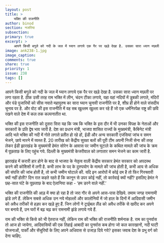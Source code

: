 ```yaml
---
layout: post
title: >
    भक्ति की राजनीति
author: binod
section: नजरिया
subsection:
primary: true
excerpt: >
    आपने किसी बगुले को नदी के जल में घ्यान लगाये एक पैर पर खड़े देखा है. उसका सारा ध्यान मछली पर लगा रहता है. ठीक उसी तरह राम भक्ति में लीन, चंदन टीका लगाये, यहा वहां नदियों में डुबकी लगाते, मंदिरों और पंडे पुजारियों को सीस नवाते महापुरुष का सारा घ्यान चुनावी राजनीति पर है, शीघ्र ही होने वाले संसदीय चुनाव पर है.
image: ank238-1.jpg
image_caption: 
comments: true
share: true
priority: 1
issue: 238
tags: []
---
```


आपने किसी बगुले को नदी के जल में घ्यान लगाये एक पैर पर खड़े देखा है. उसका सारा ध्यान मछली पर लगा रहता है. ठीक उसी तरह राम भक्ति में लीन, चंदन टीका लगाये, यहा वहां नदियों में डुबकी लगाते, मंदिरों और पंडे पुजारियों को सीस नवाते महापुरुष का सारा घ्यान चुनावी राजनीति पर है, शीघ्र ही होने वाले संसदीय चुनाव पर है. और वोट की इस राजनीति में वह सब खुल्लम खुल्ला कर रहे हैं जो एक धर्मनिरपेक्ष राष्ट्र की छवि रखने वाले देश में कल तक कल्पनातीत था.

भक्ति की इस राजनीति को दूसरा सिरा यह कि जब कि भक्ति के इस दौर में भी उनका विपक्ष के नेताओं और सरकारों के प्रति द्वेष भाव जारी है. देश का प्रधान मंत्री, भाजपा शासित राज्यों के मुख्यमंत्री, कैबिनेट मंत्री आदि भले भक्ति की नदी में गोते लगाते प्रतीत हो रहे हों, ईडी और अन्य सरकारी एजंसियां जांच व समन भेजने, छापे मारने में व्यस्त हैं. 20 तारीख को केंद्रीय सुरक्षा बलों की पूरी टीम अपनी निजी सेना की तरह लेकर ईडी झारखंड के मुख्यमंत्री हेमंत सोरेन के आवास पर जमीन घुटाले के कथित मामले की जांच के क्रम में पूछताछ के लिए पहुंच गये. दिल्ली के मुख्यमंत्री केजरीवाल को लगातार समन भेजने का काम जारी है.

झारखंड में करारी हार होने के बाद से भाजपा के नेतृत्व वाली केंद्रीय सरकार हेमंत सरकार को अपदस्थ करने की कोशिशों में लगी है. कभी लाभ के पद के दुरुपयोग के मामले की जांच होती है, कभी आय से अधिक की संपत्ति की जांच होती है, तो कभी जमीन घोटाले की. यदि इन आरोपों में कोई दम है तो फिर गिरफ्तारी क्यों नहीं होती? दिन रात कहते रहते हैं कि कानून से उपर कोई नहीं, तो कार्रवाई क्यों नहीं? इसलिए हेमंत ने छह-सात घंटे के पूछताछ के बाद ऐलानिया कहा - ‘हम डरने वाले नहीं.’

भक्ति की राजनीति की आड़ में क्या हो रहा है तो जरा गौर से अपने आस-पास देखिये. तमाम जगह रामनामी झंडे लगे हैं. लेकिन सबसे अधिक उन नये मोहल्लों और कालोनियों में जो हाल के दिनों में आदिवासी जमीन को अवैध तरीकों से हड़प कर खड़े हुए हैं. जिन लोगों ने ट्राईबल लैंड को अवैध तरीके से खरीद कर अपने घर बनाये हैं, उन घरों में बढ़ चढ़ कर रामनामी झंडे लगाये गये हैं.

राम की भक्ति से किसे को भी ऐतराज नहीं, लेकिन राम की भक्ति की राजनीति शर्मनाक है. राम का पुनर्वास तो आज हो जायेगा, आदिवासियों की एक तिहाई आबादी का पुनर्वास कब होगा जो कल कारखानों, नदी घाटी योजनाओं, पार्कों और सेंचुरियों के लिए अपने अधिवास से उजाड़ दिये गये? इसका जवाब देश के प्रभु वर्ग को देना चाहिए.